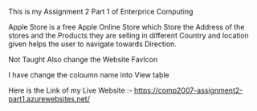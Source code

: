 ﻿This is my Assignment 2 Part 1 of Enterprice Computing

Apple Store is a free Apple Online Store which Store the Address of the stores and the Products they are selling in different Country and location given helps the user to navigate towards Direction.

Not Taught
Also change the Website FavIcon


I have change the coloumn name into View table

Here is the Link of my Live Website :- https://comp2007-assignment2-part1.azurewebsites.net/